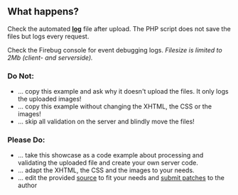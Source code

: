 What happens?
----------------

Check the automated [**log**](../script.log) file after upload. The PHP script does not save the files but logs every request.

Check the Firebug console for event debugging logs. *Filesize is limited to 2Mb (client- and serverside).*

### Do Not:

 * ... copy this example and ask why it doesn't upload the files. It only logs the uploaded images!
 * ... copy this example without changing the XHTML, the CSS or the images!
 * ... skip all validation on the server and blindly move the files!
 
### Please Do:

 * ... take this showcase as a code example about processing and validating the uploaded file and create your own server code.
 * ... adapt the XHTML, the CSS and the images to your needs.
 * ... edit the provided [source](https://github.com/digitarald/digitarald-fancyupload) to fit your needs and [submit patches](/contact/) to the author